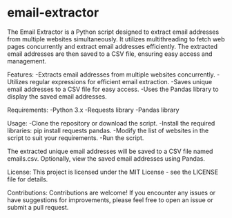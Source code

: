 # email-extractor
The Email Extractor is a Python script designed to extract email addresses from multiple websites simultaneously. It utilizes multithreading to fetch web pages concurrently and extract email addresses efficiently. The extracted email addresses are then saved to a CSV file, ensuring easy access and management.

Features:
    -Extracts email addresses from multiple websites concurrently.
    -Utilizes regular expressions for efficient email extraction.
    -Saves unique email addresses to a CSV file for easy access.
    -Uses the Pandas library to display the saved email addresses.
      
Requirements:
    -Python 3.x
    -Requests library
    -Pandas library
    
Usage:
    -Clone the repository or download the script.
    -Install the required libraries: pip install requests pandas.
    -Modify the list of websites in the script to suit your requirements.
    -Run the script.
    
The extracted unique email addresses will be saved to a CSV file named emails.csv.
Optionally, view the saved email addresses using Pandas.

License:
This project is licensed under the MIT License - see the LICENSE file for details.

Contributions:
Contributions are welcome! If you encounter any issues or have suggestions for improvements, please feel free to open an issue or submit a pull request.
